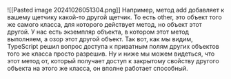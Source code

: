 ![[Pasted image 20241026051304.png]]
Например, метод add добавляет к вашему щетчику какой-то другой щетчик.
То есть other, это объект того же самого класса, для которого действует метод, но объект этот другой.
У нас есть экземпляр объекта, в котором этот метод выполняем, а озор этот другой объект.
Так вот, как мы видим, TypeScript решил вопрос доступа к приватным полям других объектов того же класса просто разрешив.
Ну и ниже мы можем видеться, что этот метод от, который
получает доступ к закрытому свойству другого объекта
на этого же класса, он вполне работает способный.
